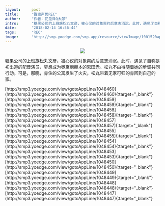 ```yaml
---
layout:     post
title:      "甜蜜声优REC"
author:     "作者：花见泽Q太郎"
intro:      "糖果公司的上班族松丸文彦，被心仪的对象爽约后意志消沉。此时，遇见了自称是初出道的配音演员，梦想成为奥黛丽赫本的恩田赤。松丸不由得随着她的步调共同行动。可是，那晚，赤住的公寓发生了火灾，松丸带着无家可归的赤回到自己的家。"
date:       "2018-02-14 16:56:44"
tags:       "REC"
image:      "http://smp.yoedge.com/smp-app/resource/viewImage/1001520appline.png"
---
```

<div style="text-align: center">
<p><img src="http://smp.yoedge.com/smp-app/resource/viewImage/1001520appline.png"/></p>
</div>
<p class="post-meta">
<span>糖果公司的上班族松丸文彦，被心仪的对象爽约后意志消沉。此时，遇见了自称是初出道的配音演员，梦想成为奥黛丽赫本的恩田赤。松丸不由得随着她的步调共同行动。可是，那晚，赤住的公寓发生了火灾，松丸带着无家可归的赤回到自己的家。</span>
</p>
[http://smp3.yoedge.com/view/gotoAppLine/1048460](http://smp3.yoedge.com/view/gotoAppLine/1048460){:target="_blank"}
[http://smp3.yoedge.com/view/gotoAppLine/1048459](http://smp3.yoedge.com/view/gotoAppLine/1048459){:target="_blank"}
[http://smp3.yoedge.com/view/gotoAppLine/1048458](http://smp3.yoedge.com/view/gotoAppLine/1048458){:target="_blank"}
[http://smp3.yoedge.com/view/gotoAppLine/1048457](http://smp3.yoedge.com/view/gotoAppLine/1048457){:target="_blank"}
[http://smp3.yoedge.com/view/gotoAppLine/1048455](http://smp3.yoedge.com/view/gotoAppLine/1048455){:target="_blank"}
[http://smp3.yoedge.com/view/gotoAppLine/1048454](http://smp3.yoedge.com/view/gotoAppLine/1048454){:target="_blank"}
[http://smp3.yoedge.com/view/gotoAppLine/1048453](http://smp3.yoedge.com/view/gotoAppLine/1048453){:target="_blank"}
[http://smp3.yoedge.com/view/gotoAppLine/1048450](http://smp3.yoedge.com/view/gotoAppLine/1048450){:target="_blank"}
[http://smp3.yoedge.com/view/gotoAppLine/1048449](http://smp3.yoedge.com/view/gotoAppLine/1048449){:target="_blank"}
[http://smp3.yoedge.com/view/gotoAppLine/1048448](http://smp3.yoedge.com/view/gotoAppLine/1048448){:target="_blank"}
[http://smp3.yoedge.com/view/gotoAppLine/1048447](http://smp3.yoedge.com/view/gotoAppLine/1048447){:target="_blank"}


